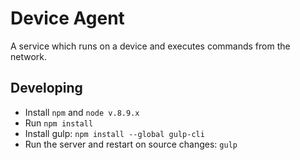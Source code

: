 # Device Agent

A service which runs on a device and executes commands from the network.

## Developing
- Install `npm` and `node v.8.9.x`
- Run `npm install`
- Install gulp: `npm install --global gulp-cli`
- Run the server and restart on source changes: `gulp`
